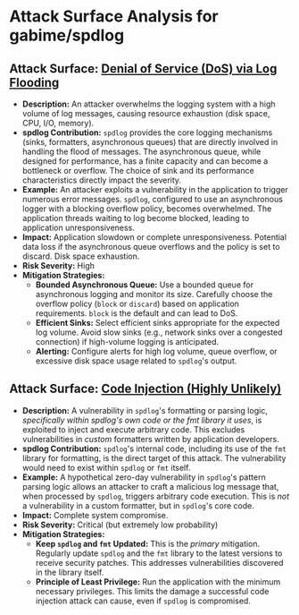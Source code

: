 # Attack Surface Analysis for gabime/spdlog

## Attack Surface: [Denial of Service (DoS) via Log Flooding](./attack_surfaces/denial_of_service__dos__via_log_flooding.md)

*   **Description:** An attacker overwhelms the logging system with a high volume of log messages, causing resource exhaustion (disk space, CPU, I/O, memory).
*   **spdlog Contribution:** `spdlog` provides the core logging mechanisms (sinks, formatters, asynchronous queues) that are directly involved in handling the flood of messages.  The asynchronous queue, while designed for performance, has a finite capacity and can become a bottleneck or overflow. The choice of sink and its performance characteristics directly impact the severity.
*   **Example:** An attacker exploits a vulnerability in the application to trigger numerous error messages. `spdlog`, configured to use an asynchronous logger with a blocking overflow policy, becomes overwhelmed.  The application threads waiting to log become blocked, leading to application unresponsiveness.
*   **Impact:** Application slowdown or complete unresponsiveness. Potential data loss if the asynchronous queue overflows and the policy is set to discard. Disk space exhaustion.
*   **Risk Severity:** High
*   **Mitigation Strategies:**
    *   **Bounded Asynchronous Queue:** Use a bounded queue for asynchronous logging and monitor its size. Carefully choose the overflow policy (`block` or `discard`) based on application requirements. `block` is the default and can lead to DoS.
    *   **Efficient Sinks:** Select efficient sinks appropriate for the expected log volume.  Avoid slow sinks (e.g., network sinks over a congested connection) if high-volume logging is anticipated.
    *   **Alerting:** Configure alerts for high log volume, queue overflow, or excessive disk space usage related to `spdlog`'s output.

## Attack Surface: [Code Injection (Highly Unlikely)](./attack_surfaces/code_injection__highly_unlikely_.md)

*   **Description:** A vulnerability in `spdlog`'s formatting or parsing logic, *specifically within spdlog's own code or the fmt library it uses*, is exploited to inject and execute arbitrary code. This excludes vulnerabilities in *custom* formatters written by application developers.
*   **spdlog Contribution:** `spdlog`'s internal code, including its use of the `fmt` library for formatting, is the direct target of this attack. The vulnerability would need to exist within `spdlog` or `fmt` itself.
*   **Example:** A hypothetical zero-day vulnerability in `spdlog`'s pattern parsing logic allows an attacker to craft a malicious log message that, when processed by `spdlog`, triggers arbitrary code execution. This is *not* a vulnerability in a custom formatter, but in `spdlog`'s core code.
*   **Impact:** Complete system compromise.
*   **Risk Severity:** Critical (but extremely low probability)
*   **Mitigation Strategies:**
    *   **Keep `spdlog` and `fmt` Updated:** This is the *primary* mitigation. Regularly update `spdlog` and the `fmt` library to the latest versions to receive security patches. This addresses vulnerabilities discovered in the library itself.
    *   **Principle of Least Privilege:** Run the application with the minimum necessary privileges. This limits the damage a successful code injection attack can cause, even if `spdlog` is compromised.

